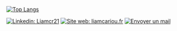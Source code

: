
[![Top Langs](https://github-readme-stats.vercel.app/api/top-langs/?username=Liamcr21)](https://github.com/anuraghazra/github-readme-stats)

[![Linkedin: Liamcr21](https://img.shields.io/badge/-Liamcr21-blue?style=flat-square&logo=Linkedin&logoColor=white&link=https://www.linkedin.com/in/liamcariou/)](https://www.linkedin.com/in/liamcariou/)
[![Site web: liamcariou.fr](https://img.shields.io/badge/-Visitez%20mon%20site%20web-blue?style=flat-square&logo=Internet%20Explorer&logoColor=white&link=https://www.liamcariou.fr/)](https://www.liamcariou.fr/)
[![Envoyer un mail](https://img.shields.io/badge/-Envoyer%20un%20mail-red?style=flat-square&logo=Mail.Ru&logoColor=white&link=mailto:votre.email@domaine.com)](mailto:votre.email@domaine.com)



